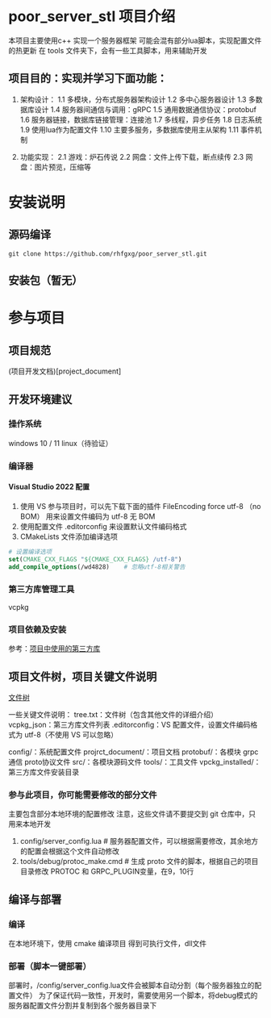 # poor_server_stl 项目介绍
本项目主要使用c++ 实现一个服务器框架
可能会混有部分lua脚本，实现配置文件的热更新
在 tools 文件夹下，会有一些工具脚本，用来辅助开发

## 项目目的：实现并学习下面功能：
1. 架构设计：
1.1 多模块，分布式服务器架构设计
1.2 多中心服务器设计
1.3 多数据库设计
1.4 服务器间通信与调用：gRPC
1.5 通用数据通信协议：protobuf
1.6 服务器链接，数据库链接管理：连接池
1.7 多线程，异步任务
1.8 日志系统
1.9 使用lua作为配置文件
1.10 主要多服务，多数据库使用主从架构
1.11 事件机制

2. 功能实现：
2.1 游戏：炉石传说
2.2 网盘：文件上传下载，断点续传
2.3 网盘：图片预览，压缩等


# 安装说明
## 源码编译
```git clone https://github.com/rhfgxg/poor_server_stl.git```

## 安装包（暂无）


# 参与项目

## 项目规范
(项目开发文档)[project_document]

## 开发环境建议
### 操作系统
windows 10 / 11
linux（待验证）

### 编译器
#### Visual Studio 2022 配置
1. 使用 VS 参与项目时，可以先下载下面的插件
    FileEncoding
    force utf-8 （no BOM）
用来设置文件编码为 utf-8 无 BOM
2. 使用配置文件 .editorconfig 来设置默认文件编码格式
3. CMakeLists 文件添加编译选项
```cmake
# 设置编译选项
set(CMAKE_CXX_FLAGS "${CMAKE_CXX_FLAGS} /utf-8")
add_compile_options(/wd4828)    # 忽略utf-8相关警告
```

### 第三方库管理工具
vcpkg

### 项目依赖及安装
参考：[项目中使用的第三方库](project_document/library.md)

## 项目文件树，项目关键文件说明
[文件树](tree.txt)

一些关键文件说明：
tree.txt：文件树（包含其他文件的详细介绍）
vcpkg_json：第三方库文件列表
.editorconfig：VS 配置文件，设置文件编码格式为 utf-8（不使用 VS 可以忽略）

config/：系统配置文件
projrct_document/：项目文档
protobuf/：各模块 grpc通信 proto协议文件
src/：各模块源码文件
tools/：工具文件
vpckg_installed/：第三方库文件安装目录

### 参与此项目，你可能需要修改的部分文件
主要包含部分本地环境的配置修改
注意，这些文件请不要提交到 git 仓库中，只用来本地开发              
1. config/server_config.lua    # 服务器配置文件，可以根据需要修改，其余地方的配置会根据这个文件自动修改
2. tools/debug/protoc_make.cmd      # 生成 proto 文件的脚本，根据自己的项目目录修改 PROTOC 和 GRPC_PLUGIN变量，在9，10行


## 编译与部署
### 编译
在本地环境下，使用 cmake 编译项目
得到可执行文件，dll文件

### 部署（脚本一键部署）
部署时，/config/server_config.lua文件会被脚本自动分割（每个服务器独立的配置文件）
为了保证代码一致性，开发时，需要使用另一个脚本，将debug模式的服务器配置文件分割并复制到各个服务器目录下